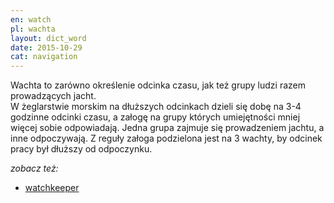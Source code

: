 ```yaml
---
en: watch
pl: wachta
layout: dict_word
date: 2015-10-29
cat: navigation
---
```


Wachta to zarówno określenie odcinka czasu, jak też grupy ludzi razem prowadzących jacht.  
W żeglarstwie morskim na dłuższych odcinkach dzieli się dobę na 3-4 godzinne odcinki czasu, a załogę na grupy których 
umiejętności mniej więcej sobie odpowiadają. Jedna grupa zajmuje się prowadzeniem jachtu, a inne odpoczywają. Z reguły
załoga podzielona jest na 3 wachty, by odcinek pracy był dłuższy od odpoczynku.

*zobacz też:*

* [watchkeeper](/dict/w/watchkeeper/)

